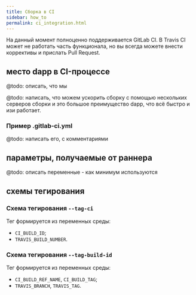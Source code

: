 ```yaml
---
title: Сборка в CI
sidebar: how_to
permalink: ci_integration.html
---
```


На данный момент полноценно поддерживается GitLab CI. В Travis CI может не работать часть функционала, но вы всегда можете внести коррективы и прислать Pull Request.

## место dapp в CI-процессе

@todo: описать, что мы 

@todo: написать, что можем ускорить сборку с помощью нескольких серверов сборки и это большое преимущество dapp, что всё быстро и изи работает. 

### Пример .gitlab-ci.yml

@todo: написать его, с комментариями

## параметры, получаемые от раннера

@todo: описать переменные - как минимум используются 

## схемы тегирования

### Схема тегирования `--tag-ci`

Тег формируется из переменных среды:

* `CI_BUILD_ID`;
* `TRAVIS_BUILD_NUMBER`.

### Схема тегирования `--tag-build-id`

Тег формируется из переменных среды:

* `CI_BUILD_REF_NAME`, `CI_BUILD_TAG`;
* `TRAVIS_BRANCH`, `TRAVIS_TAG`.
